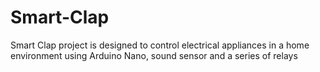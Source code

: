 # Smart-Clap
Smart Clap project is designed to control electrical appliances in a home environment using Arduino Nano, sound sensor and a series of relays
